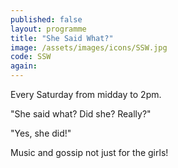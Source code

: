 ```yaml
---
published: false
layout: programme
title: "She Said What?"
image: /assets/images/icons/SSW.jpg
code: SSW
again:
---
```


Every Saturday from midday to 2pm.

"She said what? Did she? Really?"

"Yes, she did!"

Music and gossip not just for the girls!
